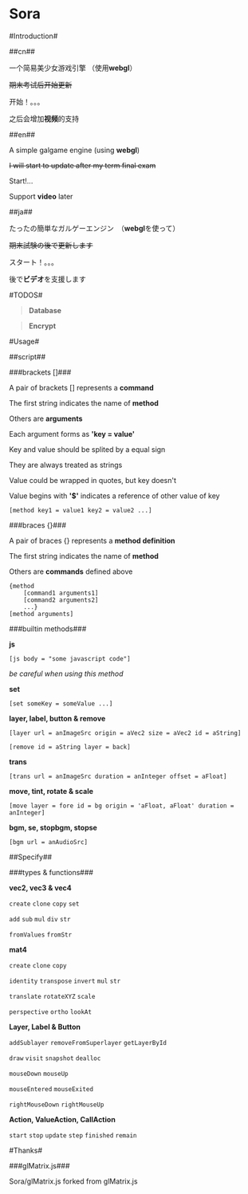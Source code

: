Sora
====

#Introduction#

##cn##

一个简易美少女游戏引擎 （使用<b>webgl</b>）

<del>期末考试后开始更新</del>

开始！。。。

之后会增加<b>视频</b>的支持

##en##

A simple galgame engine (using <b>webgl</b>)

<del>I will start to update after my term final exam</del>

Start!...

Support <b>video</b> later

##ja##

たったの簡単なガルゲーエンジン　（<b>webgl</b>を使って）

<del>期末試験の後で更新します</del>

スタート！。。。

後で<b>ビデオ</b>を支援します

#TODOS#

>**Database**

>**Encrypt**

#Usage#

##script##

###brackets []###

A pair of brackets [] represents a **command**

The first string indicates the name of **method**

Others are **arguments**

Each argument forms as **'key = value'**

Key and value should be splited by a equal sign

They are always treated as strings

Value could be wrapped in quotes, but key doesn't

Value begins with **'$'** indicates a reference of other value of key

    [method key1 = value1 key2 = value2 ...]

###braces {}###

A pair of braces {} represents a **method definition**

The first string indicates the name of **method**

Others are **commands** defined above

    {method
        [command1 arguments1]
        [command2 arguments2]
        ...}
    [method arguments]

###builtin methods###

**js**

`[js body = "some javascript code"]`

<i>be careful when using this method</i>

**set**

`[set someKey = someValue ...]`

**layer, label, button & remove**

`[layer url = anImageSrc origin = aVec2 size = aVec2 id = aString]`

`[remove id = aString layer = back]`

**trans**

`[trans url = anImageSrc duration = anInteger offset = aFloat]`

**move, tint, rotate & scale**

`[move layer = fore id = bg origin = 'aFloat, aFloat' duration = anInteger]`

**bgm, se, stopbgm, stopse**

`[bgm url = anAudioSrc]`

##Specify##

###types & functions###

**vec2, vec3 & vec4**

`create` `clone` `copy` `set`

`add` `sub` `mul` `div` `str`

`fromValues` `fromStr`

**mat4**

`create` `clone` `copy`

`identity` `transpose` `invert` `mul` `str`

`translate` `rotateXYZ` `scale`

`perspective` `ortho` `lookAt`

**Layer, Label & Button**

`addSublayer` `removeFromSuperlayer` `getLayerById`

`draw` `visit` `snapshot` `dealloc`

`mouseDown` `mouseUp`

`mouseEntered` `mouseExited`

`rightMouseDown` `rightMouseUp`

**Action, ValueAction, CallAction**

`start` `stop` `update` `step` `finished` `remain`

#Thanks#

###glMatrix.js###

Sora/glMatrix.js forked from glMatrix.js
